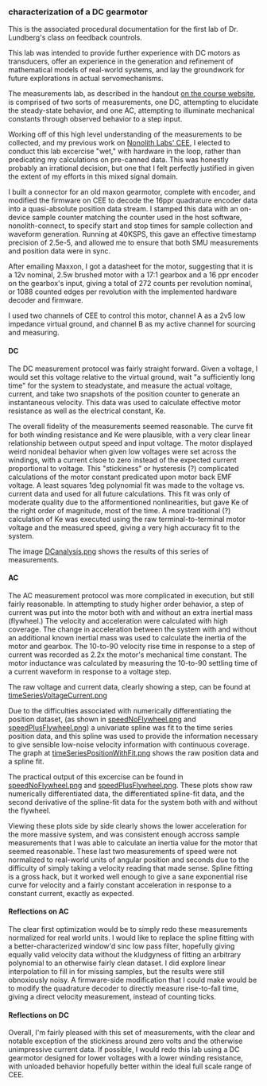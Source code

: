 ### characterization of a DC gearmotor

This is the associated procedural documentation for the first lab of Dr. Lundberg's class on feedback countrols.

This lab was intended to provide further experience with DC motors as transducers, offer an experience in the generation and refinement of mathematical models of real-world systems, and lay the groundwork for future explorations in actual servomechanisms.

The measurements lab, as described in the handout [on the course website](http://faculty.olin.edu/klundberg/controls/3370lab1.pdf), is comprised of two sorts of measurements, one DC, attempting to elucidate the steady-state behavior, and one AC, attempting to illuminate mechanical constants through observed behavior to a step input.

Working off of this high level understanding of the measurements to be collected, and my previous work on [Nonolith Labs' CEE](http://nonolithlabs.com/cee), I elected to conduct this lab excercise "wet," with hardware in the loop, rather than predicating my calculations on pre-canned data. This was honestly probably an irrational decision, but one that I felt perfectly justified in given the extent of my efforts in this mixed signal domain.

I built a connector for an old maxon gearmotor, complete with encoder, and modified the firmware on CEE to decode the 16ppr quadrature encoder data into a quasi-absolute position data stream. I stamped this data with an on-device sample counter matching the counter used in the host software, nonolith-connect, to specify start and stop times for sample collection and waveform generation. Running at 40KSPS, this gave an effective timestamp precision of 2.5e-5, and allowed me to ensure that both SMU measurements and position data were in sync.

After emailing Maxxon, I got a datasheet for the motor, suggesting that it is a 12v nominal, 2.5w brushed motor with a 17:1 gearbox and a 16 ppr encoder on the gearbox's input, giving a total of 272 counts per revolution nominal, or 1088 counted edges per revolution with the implemented hardware decoder and firmware.

I used two channels of CEE to control this motor, channel A as a 2v5 low impedance virtual ground, and channel B as my active channel for sourcing and measuring.


#### DC

The DC measurement protocol was fairly straight forward. Given a voltage, I would set this voltage relative to the virtual ground, wait "a sufficiently long time" for the system to steadystate, and measure the actual voltage, current, and take two snapshots of the position counter to generate an instantaneous velocity. This data was used to calculate effective motor resistance as well as the electrical constant, Ke. 

The overall fidelity of the measurements seemed reasonable. The curve fit for both winding resistance and Ke were plausible, with a very clear linear relationship between output speed and input voltage. The motor displayed weird nonideal behavior when given low voltages were set across the windings, with a current clsoe to zero instead of the expected current proportional to voltage. This "stickiness" or hysteresis (?) complicated calculations of the motor constant predicated upon motor back EMF voltage. A least squares 1deg polynomial fit was made to the voltage vs. current data and used for all future calculations. This fit was only of moderate quality due to the afformentioned nonlinearities, but gave Ke of the right order of magnitude, most of the time. A more traditional (?) calculation of Ke was executed using the raw terminal-to-terminal motor voltage and the measured speed, giving a very high accuracy fit to the system.

The image [DCanalysis.png]() shows the results of this series of measurements.

#### AC

The AC measurement protocol was more complicated in execution, but still fairly reasonable. In attempting to study higher order behavior, a step of current was put into the motor both with and without an extra inertial mass (flywheel.) The velocity and acceleration were calculated with high coverage. The change in acceleration between the system with and without an additional known inertial mass was used to calculate the inertia of the motor and gearbox. The 10-to-90 velocity rise time in response to a step of current was recorded as 2.2x the motor's mechanical time constant. The motor inductance was calculated by measuring the 10-to-90 settling time of a current waveform in response to a voltage step.

The raw voltage and current data, clearly showing a step, can be found at [timeSeriesVoltageCurrent.png]()

Due to the difficulties associated with numerically differentiating the position dataset, (as shown in [speedNoFlywheel.png]() and [speedPlusFlywheel.png]()) a univariate spline was fit to the time series position data, and this spline was used to provide the information necessary to give sensible low-noise velocity information with continuous coverage. The graph at [timeSeriesPositionWithFit.png]() shows the raw position data and a spline fit.

The practical output of this excercise can be found in [speedNoFlywheel.png]() and [speedPlusFlywheel.png](). These plots show raw numerically differentiated data, the differentiated spline-fit data, and the second derivative of the spline-fit data for the system both with and without the flywheel.

Viewing these plots side by side clearly shows the lower acceleration for the more massive system, and was consistent enough accross sample measurements that I was able to calculate an inertia value for the motor that seemed reasonable. These last two measurements of speed were not normalized to real-world units of angular position and seconds due to the difficulty of simply taking a velocity reading that made sense.  Spline fitting is a gross hack, but it worked well enough to give a sane exponential rise curve for velocity and a fairly constant acceleration in response to a constant current, exactly as expected.

#### Reflections on AC

The clear first optimization would be to simply redo these measurements normalized for real world units. I would like to replace the spline fitting with a better-characterized window'd sinc low pass filter, hopefully giving equally valid velocity data without the kludgyness of fitting an arbitrary polynomial to an otherwise fairly clean dataset. I did explore linear interpolation to fill in for missing samples, but the results were still obnoxiously noisy. A firmware-side modification that I could make would be to modify the quadrature decoder to directly measure rise-to-fall time, giving a direct velocity measurement, instead of counting ticks.

#### Reflections on DC

Overall, I'm fairly pleased with this set of measurements, with the clear and notable exception of the stickiness around zero volts and the otherwise unimpressive current data. If possible, I would redo this lab using a DC gearmotor designed for lower voltages with a lower winding resistance, with unloaded behavior hopefully better within the ideal full scale range of CEE.
